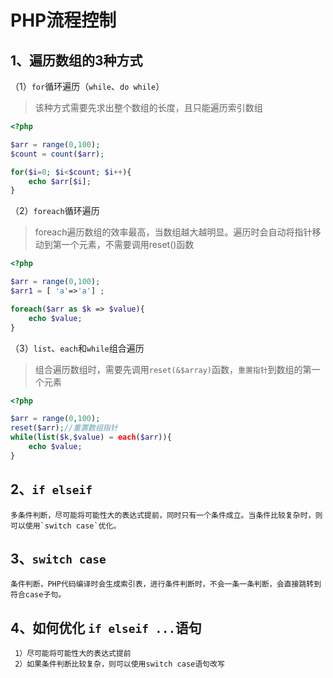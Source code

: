 # PHP流程控制

## 1、遍历数组的3种方式

（1）`for`循环遍历（`while`、`do while`）
>该种方式需要先求出整个数组的长度，且只能遍历索引数组
```php
<?php

$arr = range(0,100);
$count = count($arr);

for($i=0; $i<$count; $i++){
	echo $arr[$i];
}
```

（2）`foreach`循环遍历
>foreach遍历数组的效率最高，当数组越大越明显。遍历时会自动将指针移动到第一个元素，不需要调用reset()函数

```php
<?php

$arr = range(0,100);
$arr1 = [ 'a'=>'a'] ;

foreach($arr as $k => $value){
	echo $value;
}
```

（3）`list`、`each`和`while`组合遍历
>组合遍历数组时，需要先调用`reset(&$array)`函数，`重置指针`到数组的第一个元素

```php
<?php

$arr = range(0,100);
reset($arr);//重置数组指针
while(list($k,$value) = each($arr)){
	echo $value;
}

```

## 2、`if elseif`
   
    多条件判断，尽可能将可能性大的表达式提前，同时只有一个条件成立。当条件比较复杂时，则可以使用`switch case`优化。

## 3、`switch case`
    
    条件判断，PHP代码编译时会生成索引表，进行条件判断时，不会一条一条判断，会直接跳转到符合case子句。

## 4、如何优化 `if elseif ...`语句
   
     1）尽可能将可能性大的表达式提前
     2）如果条件判断比较复杂，则可以使用switch case语句改写